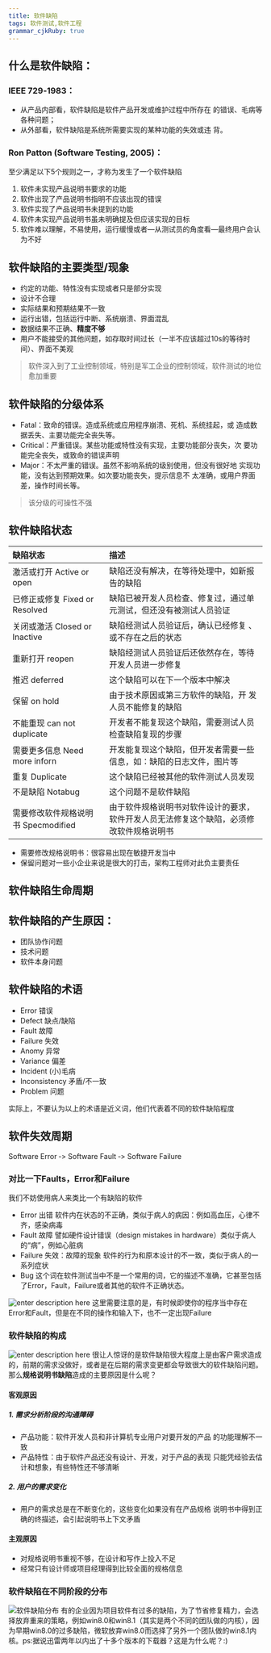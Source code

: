 ```yaml
---
title: 软件缺陷
tags: 软件测试,软件工程
grammar_cjkRuby: true
---
```


## 什么是软件缺陷：
### IEEE 729‐1983： 
- 从产品内部看，软件缺陷是软件产品开发或维护过程中所存在 的错误、毛病等各种问题； 
- 从外部看，软件缺陷是系统所需要实现的某种功能的失效或违 背。
### Ron Patton (Software Testing, 2005)： 

至少满足以下5个规则之一，才称为发生了一个软件缺陷 

1. 软件未实现产品说明书要求的功能
2. 软件出现了产品说明书指明不应该出现的错误
3. 软件实现了产品说明书未提到的功能
4. 软件未实现产品说明书虽未明确提及但应该实现的目标
5. 软件难以理解，不易使用，运行缓慢或者—从测试员的角度看—最终用户会认为不好


## 软件缺陷的主要类型/现象
- 约定的功能、特性没有实现或者只是部分实现
- 设计不合理
- 实际结果和预期结果不一致
- 运行出错，包括运行中断、系统崩溃、界面混乱
- 数据结果不正确、**精度不够**
- 用户不能接受的其他问题，如存取时间过长（一半不应该超过10s的等待时间）、界面不美观

> 软件深入到了工业控制领域，特别是军工企业的控制领域，软件测试的地位愈加重要


## 软件缺陷的分级体系
- Fatal：致命的错误。造成系统或应用程序崩溃、死机、系统挂起，或 造成数据丢失、主要功能完全丧失等。 
- Critical：严重错误。某些功能或特性没有实现，主要功能部分丧失，次 要功能完全丧失，或致命的错误声明 
- Major：不太严重的错误。虽然不影响系统的级别使用，但没有很好地 实现功能，没有达到预期效果。如次要功能丧失，提示信息不 太准确，或用户界面差，操作时间长等。
> 该分级的可操性不强

## 软件缺陷状态
| 缺陷状态     | 描述                                                               |
| :------------ | :------------ |
| 激活或打开 Active or open   | 缺陷还没有解决，在等待处理中，如新报告的缺陷                 |
| 已修正或修复 Fixed or Resolved|缺陷已被开发人员检查、修复过，通过单元测试，但还没有被测试人员验证|
| 关闭或激活 Closed or Inactive| 缺陷经测试人员验证后，确认已经修复 、或不存在之后的状态        |
| 重新打开 reopen     | 缺陷经测试人员验证后还依然存在，等待开发人员进一步修复             |
| 推迟    deferred     | 这个缺陷可以在下一个版本中解决                                     |
| 保留 on hold         | 由于技术原因或第三方软件的缺陷，开 发人员不能修复的缺陷            |
| 不能重现 can not duplicate    | 开发者不能复现这个缺陷，需要测试人员检查缺陷复现的步骤|
| 需要更多信息 Need more inforn|开发能复现这个缺陷，但开发者需要一些信息，如：缺陷的日志文件，图片等|
|重复 Duplicate  |这个缺陷已经被其他的软件测试人员发现 |
|不是缺陷 Notabug |这个问题不是软件缺陷 |
|需要修改软件规格说明书 Specmodified|由于软件规格说明书对软件设计的要求，软件开发人员无法修复这个缺陷，必须修改软件规格说明书|

- 需要修改规格说明书：很容易出现在敏捷开发当中
- 保留问题对一些小企业来说是很大的打击，架构工程师对此负主要责任


## 软件缺陷生命周期




## 软件缺陷的产生原因：
- 团队协作问题
- 技术问题
- 软件本身问题



## 软件缺陷的术语

- Error 错误 
- Defect 缺点/缺陷 
- Fault 故障 
- Failure 失效 
- Anomy 异常 
- Variance 偏差 
- Incident (小)毛病 
- Inconsistency 矛盾/不一致 
- Problem 问题

实际上，不要认为以上的术语是近义词，他们代表着不同的软件缺陷程度

## 软件失效周期

Software Error ‐> Software Fault ‐> Software Failure

### 对比一下Faults，Error和Failure
我们不妨使用病人来类比一个有缺陷的软件
- Error 出错
软件内在状态的不正确，类似于病人的病因：例如高血压，心律不齐，感染病毒
- Fault 故障
譬如硬件设计错误（design mistakes in hardware）类似于病人的“病”，例如心脏病
- Failure 失效：故障的现象
软件的行为和原本设计的不一致，类似于病人的一系列症状
- Bug 这个词在软件测试当中不是一个常用的词，它的描述不准确，它甚至包括了Error，Fault，Failure或者其他的软件不正确状态。

![enter description here][1]
这里需要注意的是，有时候即使你的程序当中存在Error和Fault，但是在不同的操作和输入下，也不一定出现Failure


### 软件缺陷的构成
![enter description here][2]
很让人惊讶的是软件缺陷很大程度上是由客户需求造成的，前期的需求没做好，或者是在后期的需求变更都会导致很大的软件缺陷问题。那么**规格说明书缺陷**造成的主要原因是什么呢？

#### 客观原因
##### 1. 需求分析阶段的沟通障碍 
- 产品功能：软件开发人员和非计算机专业用户对要开发的产品 的功能理解不一致 
- 产品特性：由于软件产品还没有设计、开发，对于产品的表现 只能凭经验去估计和想象，有些特性还不够清晰 

##### 2. 用户的需求变化 
- 用户的需求总是在不断变化的，这些变化如果没有在产品规格 说明书中得到正确的终描述，会引起说明书上下文矛盾 

#### 主观原因
- 对规格说明书重视不够，在设计和写作上投入不足 
- 经常只有设计师或项目经理得到比较全面的规格信息

### 软件缺陷在不同阶段的分布

![软件缺陷分布][3]
有的企业因为项目软件有过多的缺陷，为了节省修复精力，会选择放弃重来的策略，例如win8.0和win8.1（其实是两个不同的团队做的内核），因为早期win8.0的过多缺陷，微软放弃win8.0而选择了另外一个团队做的win8.1内核。ps:据说迅雷两年以内出了十多个版本的下载器？这是为什么呢？:)


  [1]: https://raw.githubusercontent.com/youngdou/youngdou.github.io/master/img/post_imag/2017-03/1490325008059.jpg "1490325008059.jpg"
  [2]: https://raw.githubusercontent.com/youngdou/youngdou.github.io/master/img/post_imag/2017-03/1490325113895.jpg "1490325113895.jpg"
  [3]: https://raw.githubusercontent.com/youngdou/youngdou.github.io/master/img/post_imag/2017-03/1490325927473.jpg "1490325927473.jpg"